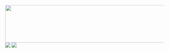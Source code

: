 
<a href="https://www.gitanimals.org/en_US?utm_medium=image&utm_source=DuckBaee&utm_content=line">
  <img
    src="https://render.gitanimals.org/lines/DuckBaee"
    width="1000"
    height="120"
  />
</a>

<img src="https://capsule-render.vercel.app/api?type=waving&color=BDBDC8&height=150&section=header" />
<img src="https://capsule-render.vercel.app/api?type=waving&color=BDBDC8&height=150&section=footer" />
